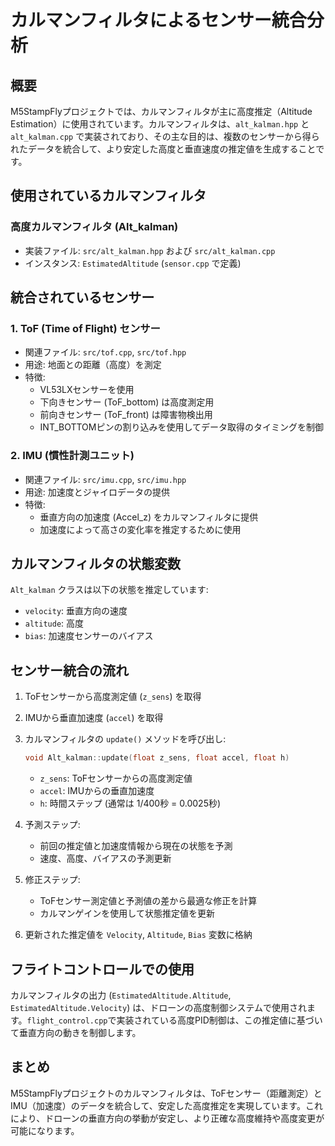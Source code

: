# カルマンフィルタによるセンサー統合分析

## 概要
M5StampFlyプロジェクトでは、カルマンフィルタが主に高度推定（Altitude Estimation）に使用されています。カルマンフィルタは、`alt_kalman.hpp` と `alt_kalman.cpp` で実装されており、その主な目的は、複数のセンサーから得られたデータを統合して、より安定した高度と垂直速度の推定値を生成することです。

## 使用されているカルマンフィルタ

### 高度カルマンフィルタ (Alt_kalman)
- 実装ファイル: `src/alt_kalman.hpp` および `src/alt_kalman.cpp`
- インスタンス: `EstimatedAltitude` (`sensor.cpp` で定義)

## 統合されているセンサー

### 1. ToF (Time of Flight) センサー
- 関連ファイル: `src/tof.cpp`, `src/tof.hpp`
- 用途: 地面との距離（高度）を測定
- 特徴:
  - VL53LXセンサーを使用
  - 下向きセンサー (ToF_bottom) は高度測定用
  - 前向きセンサー (ToF_front) は障害物検出用
  - INT_BOTTOMピンの割り込みを使用してデータ取得のタイミングを制御

### 2. IMU (慣性計測ユニット)
- 関連ファイル: `src/imu.cpp`, `src/imu.hpp`
- 用途: 加速度とジャイロデータの提供
- 特徴:
  - 垂直方向の加速度 (Accel_z) をカルマンフィルタに提供
  - 加速度によって高さの変化率を推定するために使用

## カルマンフィルタの状態変数

`Alt_kalman` クラスは以下の状態を推定しています:
- `velocity`: 垂直方向の速度
- `altitude`: 高度
- `bias`: 加速度センサーのバイアス

## センサー統合の流れ

1. ToFセンサーから高度測定値 (`z_sens`) を取得
2. IMUから垂直加速度 (`accel`) を取得
3. カルマンフィルタの `update()` メソッドを呼び出し:
   ```cpp
   void Alt_kalman::update(float z_sens, float accel, float h)
   ```
   - `z_sens`: ToFセンサーからの高度測定値
   - `accel`: IMUからの垂直加速度
   - `h`: 時間ステップ (通常は 1/400秒 = 0.0025秒)

4. 予測ステップ:
   - 前回の推定値と加速度情報から現在の状態を予測
   - 速度、高度、バイアスの予測更新

5. 修正ステップ:
   - ToFセンサー測定値と予測値の差から最適な修正を計算
   - カルマンゲインを使用して状態推定値を更新

6. 更新された推定値を `Velocity`, `Altitude`, `Bias` 変数に格納

## フライトコントロールでの使用

カルマンフィルタの出力 (`EstimatedAltitude.Altitude`, `EstimatedAltitude.Velocity`) は、ドローンの高度制御システムで使用されます。`flight_control.cpp`で実装されている高度PID制御は、この推定値に基づいて垂直方向の動きを制御します。

## まとめ

M5StampFlyプロジェクトのカルマンフィルタは、ToFセンサー（距離測定）とIMU（加速度）のデータを統合して、安定した高度推定を実現しています。これにより、ドローンの垂直方向の挙動が安定し、より正確な高度維持や高度変更が可能になります。 